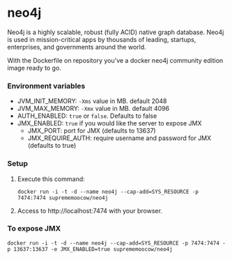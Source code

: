 neo4j
=====

Neo4j is a highly scalable, robust (fully ACID) native graph database. Neo4j is used in mission-critical apps by thousands of leading, startups, enterprises, and governments around the world.

With the Dockerfile on repository you've a docker neo4j community edition image ready to go.

### Environment variables

 * JVM_INIT_MEMORY: `-Xms` value in MB. default 2048
 * JVM_MAX_MEMORY: `-Xmx` value in MB. default 4096
 * AUTH_ENABLED: `true` or `false`. Defaults to false
 * JMX_ENABLED: `true` if you would like the server to expose JMX
   * JMX_PORT: port for JMX (defaults to 13637)
   * JMX_REQUIRE_AUTH: require username and password for JMX (defaults to true)

### Setup

1. Execute this command:

	`docker run -i -t -d --name neo4j --cap-add=SYS_RESOURCE -p 7474:7474 suprememoocow/neo4j`

2. Access to http://localhost:7474 with your browser.


### To expose JMX
`docker run -i -t -d --name neo4j --cap-add=SYS_RESOURCE -p 7474:7474 -p 13637:13637 -e JMX_ENABLED=true suprememoocow/neo4j`

